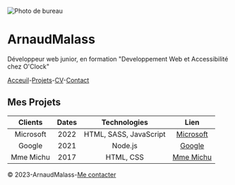 ![Photo de bureau](https://c8.alamy.com/compfr/2g2ccw3/bandeau-large-sur-fond-bleu-clair-disposition-plate-clavier-casque-ordinateur-portable-smartphone-concept-bureau-a-domicile-formation-en-ligne-webinaires-2g2ccw3.jpg)
# ArnaudMalass

Développeur web junior, en formation "Developpement Web et Accessibilité chez O'Clock"

[Acceuil](https://github.com/ArnaudMalass/S01E11-Atelier-Recap/blob/main/readme.md)-[Projets](https://github.com/ArnaudMalass/S01E11-Atelier-Recap/blob/main/projets.md)-[CV](https://github.com/ArnaudMalass/S01E11-Atelier-Recap/blob/main/cv.md)-[Contact](https://github.com/ArnaudMalass/S01E11-Atelier-Recap/blob/main/contact.md)


## Mes Projets 
|Clients | Dates | Technologies | Lien |
|:--------:|:---------:|:----------:|:-------:|
|Microsoft | 2022 |HTML, SASS, JavaScript| [Microsoft](https://www.microsoft.com/fr-fr)|
|Google| 2021 | Node.js | [Google](https://www.google.fr/)|
Mme Michu| 2017 | HTML, CSS | [Mme Michu](https://www.e-marketing.fr/Thematique/influences-1293/veille-tribune-2217/Breves/-Tribune-Il-est-temps-d-en-finir-avec-Madame-376389.htm#:~:text=%22Madame%20Michu%22%20est%20la%20formule,ni%20tout%20%C3%A0%20fait%20pauvres.) |

:copyright: 2023-ArnaudMalass-[Me contacter](https://github.com/ArnaudMalass/S01E11-Atelier-Recap/blob/main/contact.md) 